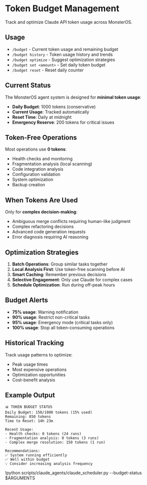 # Token Budget Management

Track and optimize Claude API token usage across MonsterOS.

## Usage
- `/budget` - Current token usage and remaining budget
- `/budget history` - Token usage history and trends
- `/budget optimize` - Suggest optimization strategies
- `/budget set <amount>` - Set daily token budget
- `/budget reset` - Reset daily counter

## Current Status

The MonsterOS agent system is designed for **minimal token usage**:

- **Daily Budget**: 1000 tokens (conservative)
- **Current Usage**: Tracked automatically
- **Reset Time**: Daily at midnight
- **Emergency Reserve**: 200 tokens for critical issues

## Token-Free Operations

Most operations use **0 tokens**:
- Health checks and monitoring
- Fragmentation analysis (local scanning)
- Code integration analysis
- Configuration validation
- System optimization
- Backup creation

## When Tokens Are Used

Only for **complex decision-making**:
- Ambiguous merge conflicts requiring human-like judgment
- Complex refactoring decisions
- Advanced code generation requests
- Error diagnosis requiring AI reasoning

## Optimization Strategies

1. **Batch Operations**: Group similar tasks together
2. **Local Analysis First**: Use token-free scanning before AI
3. **Smart Caching**: Remember previous decisions
4. **Selective Engagement**: Only use Claude for complex cases
5. **Schedule Optimization**: Run during off-peak hours

## Budget Alerts

- **75% usage**: Warning notification
- **90% usage**: Restrict non-critical tasks
- **95% usage**: Emergency mode (critical tasks only)
- **100% usage**: Stop all token-consuming operations

## Historical Tracking

Track usage patterns to optimize:
- Peak usage times
- Most expensive operations
- Optimization opportunities
- Cost-benefit analysis

## Example Output
```
📊 TOKEN BUDGET STATUS
Daily Budget: 150/1000 tokens (15% used)
Remaining: 850 tokens
Time to Reset: 14h 23m

Recent Usage:
- Health checks: 0 tokens (24 runs)
- Fragmentation analysis: 0 tokens (3 runs)  
- Complex merge resolution: 150 tokens (1 run)

Recommendations:
✅ System running efficiently
✅ Well within budget
💡 Consider increasing analysis frequency
```

!python scripts/claude_agents/claude_scheduler.py --budget-status $ARGUMENTS